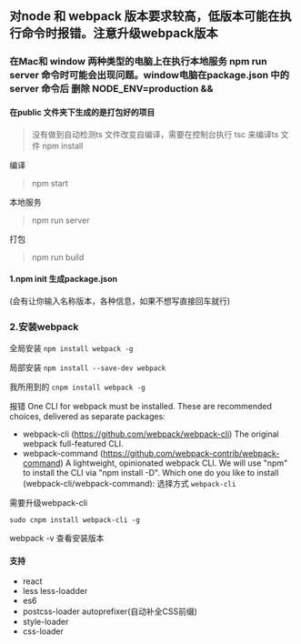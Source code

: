 ##  对node 和 webpack 版本要求较高，低版本可能在执行命令时报错。注意升级webpack版本
### 在Mac和 window 两种类型的电脑上在执行本地服务 npm run server 命令时可能会出现问题。window电脑在package.json 中的 server 命令后 删除 NODE_ENV=production &&


#### 在public 文件夹下生成的是打包好的项目

> 没有做到自动检测ts 文件改变自编译，需要在控制台执行 tsc 来编译ts 文件
> npm install

编译
> npm start

本地服务

> npm run server

打包

> npm run build


####  1.npm init 生成package.json
(会有让你输入名称版本，各种信息，如果不想写直接回车就行)

### 2.安装webpack
全局安装
`npm install webpack -g`

局部安装
`npm install --save-dev webpack`

我所用到的
`cnpm install webpack -g`

报错
One CLI for webpack must be installed. These are recommended choices, delivered as separate packages:
 - webpack-cli (https://github.com/webpack/webpack-cli)
   The original webpack full-featured CLI.
 - webpack-command (https://github.com/webpack-contrib/webpack-command)
   A lightweight, opinionated webpack CLI.
We will use "npm" to install the CLI via "npm install -D".
Which one do you like to install (webpack-cli/webpack-command):
选择方式
`webpack-cli`

需要升级webpack-cli 

`sudo cnpm install webpack-cli -g`  

webpack -v 查看安装版本

#### 支持
* react 
* less less-loadder
* es6
* postcss-loader  autoprefixer(自动补全CSS前缀)
* style-loader
* css-loader

